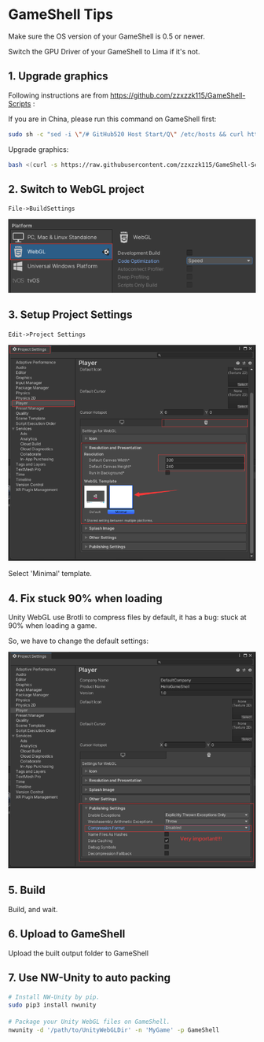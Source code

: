 # GameShell Tips

Make sure the OS version of your GameShell is 0.5 or newer.

Switch the GPU Driver of your GameShell to Lima if it's not.

## 1. Upgrade graphics

Following instructions are from https://github.com/zzxzzk115/GameShell-Scripts :

If you are in China, please run this command on GameShell first:

```bash
sudo sh -c "sed -i \"/# GitHub520 Host Start/Q\" /etc/hosts && curl https://raw.hellogithub.com/hosts >> /etc/hosts"
```

Upgrade graphics:

```bash
bash <(curl -s https://raw.githubusercontent.com/zzxzzk115/GameShell-Scripts/main/upgrade_graphics.sh)
```

## 2. Switch to WebGL project

`File->BuildSettings`

![](./images/1_switch_to_webgl.png)

## 3. Setup Project Settings

`Edit->Project Settings`

![](./images/2_setup_project_settings.png)

Select 'Minimal' template.

## 4. Fix stuck 90% when loading

Unity WebGL use Brotli to compress files by default, it has a bug: stuck at 90% when loading a game.

So, we have to change the default settings:

![](./images/3_fix_loading_bug.png)

## 5. Build

Build, and wait.

## 6. Upload to GameShell

Upload the built output folder to GameShell

## 7. Use NW-Unity to auto packing

```bash
# Install NW-Unity by pip.
sudo pip3 install nwunity

# Package your Unity WebGL files on GameShell.
nwunity -d '/path/to/UnityWebGLDir' -n 'MyGame' -p GameShell
```

